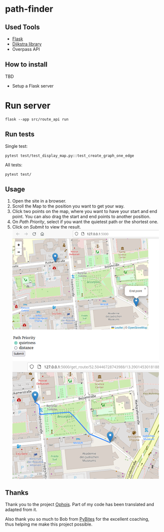 # path-finder

## Used Tools
- [Flask](https://flask.palletsprojects.com/en/3.0.x/)
- [Dijkstra library](https://pypi.org/project/dijkstra/)
- Overpass API

## How to install
TBD
- Setup a Flask server

# Run server

```shell
flask --app src/route_api run
```

## Run tests
Single test:
```shell
pytest test/test_display_map.py::test_create_graph_one_edge
```

All tests:
```shell
pytest test/
```

## Usage
1. Open the site in a browser. 
2. Scroll the Map to the position you want to get your way.
3. Click two points on the map, where you want to have your start and end point.
You can also drag the start and end points to another position.
4. On _Path Priority_, select if you want the quietest path or the shortest one.
5. Click on _Submit_ to view the result.
![usage_start.png](usage_start.png)
![usage_result.png](usage_result.png)

## Thanks
Thank you to the project [Ophois](https://github.com/ethicnology/ophois). 
Part of my code has been translated and adapted from it.

Also thank you so much to Bob from [PyBites](https://pybit.es/) for the excellent coaching, 
thus helping me make this project possible.